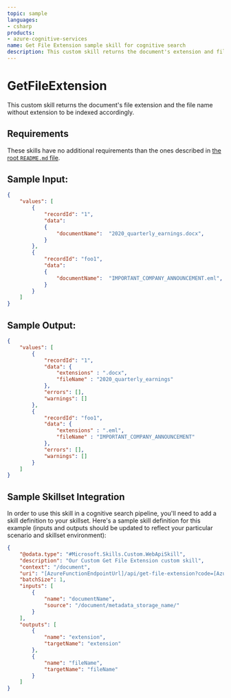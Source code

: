 ```yaml
---
topic: sample
languages:
- csharp
products:
- azure-cognitive-services
name: Get File Extension sample skill for cognitive search
description: This custom skill returns the document's extension and file name without extension.
---
```


# GetFileExtension

This custom skill returns the document's file extension and the file name without extension to be indexed accordingly.

## Requirements

These skills have no additional requirements than the ones described in [the root `README.md` file](../../README.md).

## Sample Input:

```json
{
    "values": [
        {
            "recordId": "1",
            "data":
            {
                "documentName":  "2020_quarterly_earnings.docx",
            }
        },
        {
            "recordId": "foo1",
            "data":
            {
                "documentName":  "IMPORTANT_COMPANY_ANNOUNCEMENT.eml",
            }
        }
    ]
}
```

## Sample Output:

```json
{
    "values": [
        {
            "recordId": "1",
            "data": {
                "extensions" : ".docx",
                "fileName" : "2020_quarterly_earnings"
            },
            "errors": [],
            "warnings": []
        },
        {
            "recordId": "foo1",
            "data": {
                "extensions" : ".eml",
                "fileName" : "IMPORTANT_COMPANY_ANNOUNCEMENT"
            },
            "errors": [],
            "warnings": []
        }
    ]
}
```

## Sample Skillset Integration

In order to use this skill in a cognitive search pipeline, you'll need to add a skill definition to your skillset.
Here's a sample skill definition for this example (inputs and outputs should be updated to reflect your particular scenario and skillset environment):

```json
{
    "@odata.type": "#Microsoft.Skills.Custom.WebApiSkill",
    "description": "Our Custom Get File Extension custom skill",
    "context": "/document",
    "uri": "[AzureFunctionEndpointUrl]/api/get-file-extension?code=[AzureFunctionDefaultHostKey]",
    "batchSize": 1,
    "inputs": [
        {
            "name": "documentName",
            "source": "/document/metadata_storage_name/"
        }
    ],
    "outputs": [
        {
            "name": "extension",
            "targetName": "extension"
        },
        {
            "name": "fileName",
            "targetName": "fileName"
        }
    ]
}
```
